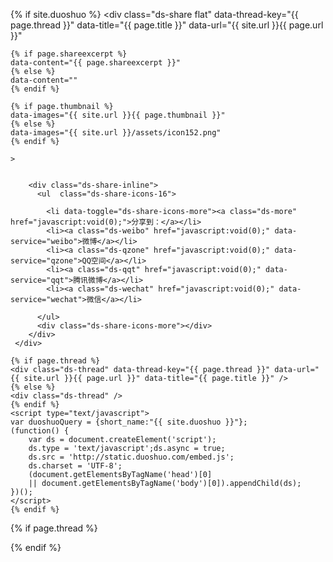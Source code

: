 {% if site.duoshuo %}
	<div class="ds-share flat" data-thread-key="{{ page.thread }}" data-title="{{ page.title }}" data-url="{{ site.url }}{{ page.url }}"

	{% if page.shareexcerpt %}
	data-content="{{ page.shareexcerpt }}" 
	{% else %}
	data-content="" 
	{% endif %}	

	{% if page.thumbnail %}
	data-images="{{ site.url }}{{ page.thumbnail }}" 
	{% else %}
	data-images="{{ site.url }}/assets/icon152.png" 
	{% endif %}	

	>


	    <div class="ds-share-inline">
	      <ul  class="ds-share-icons-16">
	      	
	      	<li data-toggle="ds-share-icons-more"><a class="ds-more" href="javascript:void(0);">分享到：</a></li>
	        <li><a class="ds-weibo" href="javascript:void(0);" data-service="weibo">微博</a></li>
	        <li><a class="ds-qzone" href="javascript:void(0);" data-service="qzone">QQ空间</a></li>
	        <li><a class="ds-qqt" href="javascript:void(0);" data-service="qqt">腾讯微博</a></li>
	        <li><a class="ds-wechat" href="javascript:void(0);" data-service="wechat">微信</a></li>
	      	
	      </ul>
	      <div class="ds-share-icons-more"></div>
	    </div>
	 </div>

	{% if page.thread %}
	<div class="ds-thread" data-thread-key="{{ page.thread }}" data-url="{{ site.url }}{{ page.url }}" data-title="{{ page.title }}" />
	{% else %}
	<div class="ds-thread" />
	{% endif %}	
	<script type="text/javascript">
	var duoshuoQuery = {short_name:"{{ site.duoshuo }}"};
	(function() {
		var ds = document.createElement('script');
		ds.type = 'text/javascript';ds.async = true;
		ds.src = 'http://static.duoshuo.com/embed.js';
		ds.charset = 'UTF-8';
		(document.getElementsByTagName('head')[0] 
		|| document.getElementsByTagName('body')[0]).appendChild(ds);
	})();
	</script>
	{% endif %}


{% if page.thread %}
<div id="cloud-tie-wrapper" class="cloud-tie-wrapper"></div>
<script>
  var cloudTieConfig = {
    url: document.location.href, 
    sourceId: "{{ page.thread }}",
    productKey: "97dc4b8e4aeb41ca8606d2c6efa6eae3",
    target: "cloud-tie-wrapper"
  };
</script>
<script src="https://img1.cache.netease.com/f2e/tie/yun/sdk/loader.js"></script>
{% endif %}
